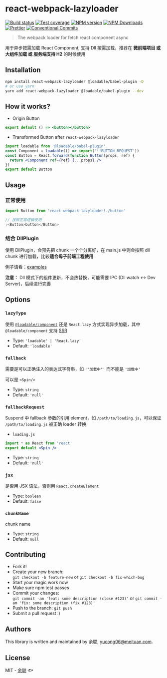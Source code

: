 # react-webpack-lazyloader

[![Build status](https://img.shields.io/travis/余聪/react-webpack-lazyloader/master.svg?style=flat-square)](https://travis-ci.org/余聪/react-webpack-lazyloader)
[![Test coverage](https://img.shields.io/codecov/c/github/余聪/react-webpack-lazyloader.svg?style=flat-square)](https://codecov.io/github/余聪/react-webpack-lazyloader?branch=master)
[![NPM version](https://img.shields.io/npm/v/react-webpack-lazyloader.svg?style=flat-square)](https://www.npmjs.com/package/react-webpack-lazyloader)
[![NPM Downloads](https://img.shields.io/npm/dm/react-webpack-lazyloader.svg?style=flat-square&maxAge=43200)](https://www.npmjs.com/package/react-webpack-lazyloader)
[![Prettier](https://img.shields.io/badge/code_style-prettier-ff69b4.svg?style=flat-square)](https://prettier.io/)
[![Conventional Commits](https://img.shields.io/badge/Conventional%20Commits-1.0.0-yellow.svg?style=flat-square)](https://conventionalcommits.org)

> The webpack loader for fetch react component async

用于异步按需加载 React Component, 支持 Dll 按需加载，推荐在 **微前端项目 或 大组件加载 或 服务端支持 H2** 的时候使用

## Installation

```bash
npm install react-webpack-lazyloader @loadable/babel-plugin -D
# or use yarn
yarn add react-webpack-lazyloader @loadable/babel-plugin --dev
```

## How it works?

- Origin Button

```jsx
export default () => <button></button>
```

- Transformed Button after `react-webpack-lazyloader`

```jsx
import loadable from '@loadable/babel-plugin'
const Component = loadable(() => import('!!BUTTON_REQUEST'))
const Button = React.forward(function Button(props, ref) {
  return <Component ref={ref} {...props} />
})
export default Button
```

## Usage

### 正常使用

```jsx
import Button from 'react-webpack-lazyloader!./button'

// 按照正常逻辑使用
;<Button>button</Button>
```

### 结合 DllPlugin

使用 DllPlugin，会预先把 chunk 一个个分离好，在 main.js 中则会按照 dll chunk 进行加载，比较**适合母子前端工程使用**

例子请看：[examples](./examples)

**注意：** Dll 模式下的组件更新，不会热替换，可能需要 IPC (Dll watch <-> Dev Server)，后续进行完善

## Options

### `lazyType`

使用 [`@loadable/component`](https://github.com/gregberge/loadable-components) 还是 `React.lazy` 方式实现异步加载，其中 `@loadable/component` 支持 [SSR](./examples)

- Type: `'loadable' | 'React.lazy'`
- Default: `'loadable'`

### `fallback`

需要是可以正确注入的表达式字符串，如 `'"加载中"'` 而不能是 `'加载中'`

可以是 `<Spin/>`

- Type: `string`
- Default: `'null'`

### `fallbackRequest`

Suspend 中 fallback 参数的引用 element，如 `/path/to/loading.js`，可以保证 `/path/to/loading.js` 被正确 loader 转换

- `loading.js`

```jsx
import * as React from 'react'
export default <Spin />
```

- Type: `string`
- Default: `'null'`

### `jsx`

是否用 JSX 语法，否则用 `React.createElement`

- Type: `boolean`
- Default: `false`

### `chunkName`

chunk name

- Type: `string`
- Default: `null`

## Contributing

- Fork it!
- Create your new branch:  
  `git checkout -b feature-new` or `git checkout -b fix-which-bug`
- Start your magic work now
- Make sure npm test passes
- Commit your changes:  
  `git commit -am 'feat: some description (close #123)'` or `git commit -am 'fix: some description (fix #123)'`
- Push to the branch: `git push`
- Submit a pull request :)

## Authors

This library is written and maintained by 余聪, <a href="mailto:yucong06@meituan.com">yucong06@meituan.com</a>.

## License

MIT - [余聪](https://github.com/余聪) 🐟
